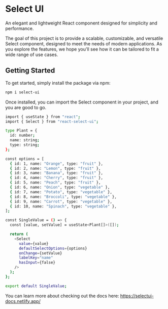 # Select UI

An elegant and lightweight React component designed for simplicity and performance.

The goal of this project is to provide a scalable, customizable, and versatile Select component, designed to meet the needs of modern applications. As you explore the features, we hope you'll see how it can be tailored to fit a wide range of use cases.

## Getting Started

To get started, simply install the package via npm:

```sh
npm i select-ui
```

Once installed, you can import the Select component in your project, and you are good to go.

```sh
import { useState } from "react";
import { Select } from "react-select-ui";

type Plant = {
  id: number;
  name: string;
  type: string;
};

const options = [
  { id: 1, name: "Orange", type: "fruit" },
  { id: 2, name: "Lemon", type: "fruit" },
  { id: 3, name: "Banana", type: "fruit" },
  { id: 4, name: "Cherry", type: "fruit" },
  { id: 5, name: "Peach", type: "fruit" },
  { id: 6, name: "Onion", type: "vegetable" },
  { id: 7, name: "Potato", type: "vegetable" },
  { id: 8, name: "Broccoli", type: "vegetable" },
  { id: 9, name: "Carrot", type: "vegetable" },
  { id: 10, name: "Spinach", type: "vegetable" },
];

const SingleValue = () => {
  const [value, setValue] = useState<Plant[]>([]);

  return (
    <Select
      value={value}
      defaultSelectOptions={options}
      onChange={setValue}
      labelKey="name"
      hasInput={false}
    />
  );
};

export default SingleValue;
```

You can learn more about checking out the docs here: https://selectui-docs.netlify.app/
